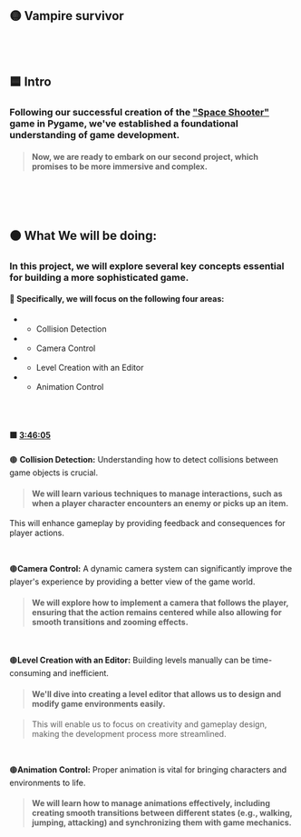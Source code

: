 ## 🟡 Vampire survivor

 <br>
 <br>


## 🟦 Intro

### Following our successful creation of the  ["Space Shooter"](https://github.com/nadiamariduena/python-intro-2024-privat/blob/master/z_PYgame/spaceship_game/RE_game-CODE_17_Debut-game_create_Sounds.md) game in Pygame, we've established a foundational understanding of game development.

> #### Now, we are ready to embark on our second project, which promises to be more immersive and complex.



<br>
<br>
<br>

## 🟠 What We will be doing:

### In this project, we will explore several key concepts essential for building a more sophisticated game.


#### 🍭 Specifically, we will focus on the following four areas:

- - Collision Detection

- - Camera Control

- - Level Creation with an Editor

- - Animation Control


<br>
<br>


#### 🟩 [3:46:05](https://youtu.be/8OMghdHP-zs?si=dvqBnEaPom9xq_-9&t=13565)

🟤 **Collision Detection:** Understanding how to detect collisions between game objects is crucial.

>   #### We will learn various techniques to manage interactions, such as when a player character encounters an enemy or picks up an item.

 This will enhance gameplay by providing feedback and consequences for player actions.

<br>

🟤**Camera Control:** A dynamic camera system can significantly improve the player's experience by providing a better view of the game world.

>   #### We will explore how to implement a camera that follows the player, ensuring that the action remains centered while also allowing for smooth transitions and zooming effects.

<br>

🟤**Level Creation with an Editor:** Building levels manually can be time-consuming and inefficient.

>   #### We'll dive into creating a level editor that allows us to design and modify game environments easily.

>   This will enable us to focus on creativity and gameplay design, making the development process more streamlined.

<br>

🟤**Animation Control:** Proper animation is vital for bringing characters and environments to life.

>   #### We will learn how to manage animations effectively, including creating smooth transitions between different states (e.g., walking, jumping, attacking) and synchronizing them with game  mechanics.
